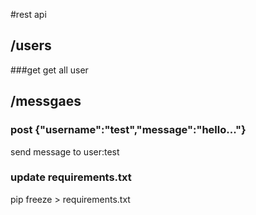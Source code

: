 #rest api

## /users
###get
 get all user
 
## /messgaes 
### post {"username":"test","message":"hello..."}
  send message to user:test



### update requirements.txt

pip freeze > requirements.txt